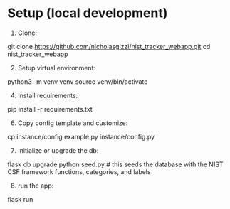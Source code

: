# Setup (local development)

1. Clone:

git clone https://github.com/nicholasgizzi/nist_tracker_webapp.git
cd nist_tracker_webapp

2. Setup virtual environment:
   
python3 -m venv venv
source venv/bin/activate

4. Install requirements:

pip install -r requirements.txt

6. Copy config template and customize:

cp instance/config.example.py instance/config.py

7. Initialize or upgrade the db:

flask db upgrade
python seed.py # this seeds the database with the NIST CSF framework functions, categories, and labels

8. run the app:

flask run

